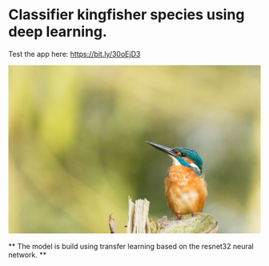 # Classifier kingfisher species using deep learning.
Test the app here:
https://bit.ly/30oEjD3


![](kingfisher.jpg)

** The model is build using transfer learning based on the resnet32 neural network. **


